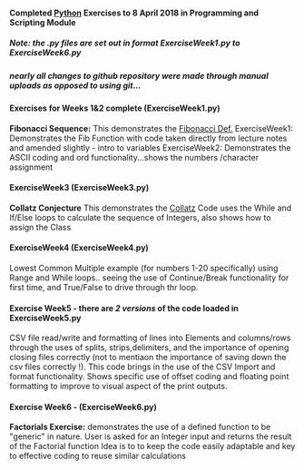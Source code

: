 #### Completed [Python](https://www.python.org/) Exercises to 8 April 2018 in Programming and Scripting Module
##### Note: the .py files are set out in format **ExerciseWeek1.py to ExerciseWeek6.py**
##### nearly all changes to github repository were made through manual uploads as opposed to using git...


#### Exercises for Weeks 1&2 complete (ExerciseWeek1.py)
**Fibonacci Sequence:** This demonstrates the [Fibonacci Def.](https://en.wikipedia.org/wiki/Fibonacci_number)
ExerciseWeek1: Demonstrates the Fib Function with code taken directly from lecture notes and amended slightly - intro to variables
ExerciseWeek2: Demonstrates the ASCII coding and ord functionality...shows the numbers /character assignment



#### ExerciseWeek3 (ExerciseWeek3.py)
**Collatz Conjecture** This demonstrates the [Collatz](https://en.wikipedia.org/wiki/Collatz_conjecture)
Code uses the While and If/Else loops to calculate the sequence of Integers, also shows how to assign the Class



#### ExerciseWeek4 (ExerciseWeek4.py)
Lowest Common Multiple example (for numbers 1-20 specifically) using Range and While loops.. seeing the use of Continue/Break functionality for first time, and True/False to drive through thr loop.



#### Exercise Week5 - there are *2 versions* of the code loaded in ExerciseWeek5.py
CSV file read/write and formatting of lines into Elements and columns/rows through the uses of splits, strips,delimiters, and the importance of opening closing files correctly (not to mentiaon the importance of saving down the csv files correctly !). This code brings in the use of the CSV Import and format functionality.
Shows specific use of offset coding and floating point formatting to improve to visual aspect of the print outputs. 



#### Exercise Week6 - (ExerciseWeek6.py)
**Factorials Exercise:** demonstrates the use of a defined function to be "generic" in nature.
User is asked for an Integer input and returns the result of the Factorial function
Idea is to to keep the code easily adaptable and key to effective coding to reuse similar calculations
